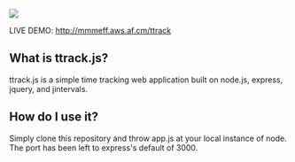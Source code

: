 <img src="http://i.imgur.com/jhxzI.png" />

LIVE DEMO: http://mmmeff.aws.af.cm/ttrack



## What is ttrack.js?
ttrack.js is a simple time tracking web application built on node.js, express, jquery, and jintervals.

## How do I use it?
Simply clone this repository and throw app.js at your local instance of node. The port has been left to express's default of 3000.
